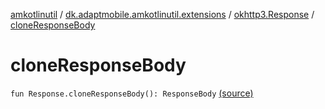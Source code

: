 [amkotlinutil](../../index.md) / [dk.adaptmobile.amkotlinutil.extensions](../index.md) / [okhttp3.Response](index.md) / [cloneResponseBody](./clone-response-body.md)

# cloneResponseBody

`fun Response.cloneResponseBody(): ResponseBody` [(source)](https://github.com/adaptmobile-organization/amkotlinutil/tree/master/amkotlinutil/amkotlinutil/src/main/java/dk/adaptmobile/amkotlinutil/extensions/NetworkExtensions.kt#L6)